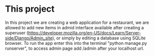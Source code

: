 # This project
In this project we are creating a web application for a restaurant, we are allowed to add new items in admid
interface available after creating a superuser (https://developer.mozilla.org/en-US/docs/Learn/Server-side/Django/Admin_site), or
simply by editing a database using SQLite browser.
To run the app enter this into the terminal "python manage.py runserver", to access admin page add /admin after
your localhost url.